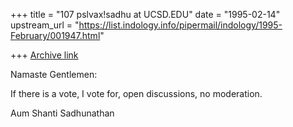 +++
title = "107 pslvax!sadhu at UCSD.EDU"
date = "1995-02-14"
upstream_url = "https://list.indology.info/pipermail/indology/1995-February/001947.html"

+++
[Archive link](https://list.indology.info/pipermail/indology/1995-February/001947.html)


Namaste Gentlemen:

If there is a vote, I vote for, open discussions, no moderation.

Aum Shanti
Sadhunathan






